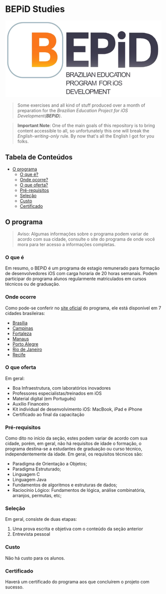 # BEPiD Studies

![BEPiD Logo](logo.png)

> Some exercises and all kind of stuff produced over a month of preparation for the *Brazilian Education Project for iOS Development(**BEPiD**)*.

> **Important Note**: One of the main goals of this repository is to bring content accessible to all, so unfortunately this one will break the *English-writing-only* rule. By now that's all the English I got for you folks.

## Tabela de Conteúdos

- [O programa]()
  - [O que é?]()
  - [Onde ocorre?]()
  - [O que oferta?]()
  - [Pré-requisitos]()
  - [Seleção]()
  - [Custo]()
  - [Certificado]()

## O programa

> Aviso: Algumas informações sobre o programa podem variar de acordo com sua cidade, consulte o site do programa de onde você mora para ter acesso a informações completas.

### O que é

Em resumo, o BEPiD é um programa de estagio remunerado para formação de desenvolvedores iOS com carga horaria de 20 horas semanais. Podem participar do programa alunos regularmente matriculados em cursos técnicos ou de graduação.

### Onde ocorre

Como pode-se conferir no [site oficial](http://www.bepid.com.br/) do programa, ele está disponível em 7 cidades brasileiras:

- [Brasília](http://www.bepiducb.com.br/)
- [Campinas](http://www.bepid.com.br/campinas/Pages/Default.aspx)
- [Fortaleza](http://www.bepid.ifce.edu.br/)
- [Manaus](http://portal.fucapi.br/bepid/)
- [Porto Alegre](http://www.bepid.com.br/poa/Pages/Default.aspx)
- [Rio de Janeiro](http://bepid.les.inf.puc-rio.br/)
- [Recife](http://bepid.cin.ufpe.br/Pages/Default.aspx)

### O que oferta

Em geral:

- Boa Infraestrutura, com laboratórios inovadores
- Professores especialistas/treinados em iOS
- Material digital (em Português)
- Auxílio Financeiro
- Kit individual de desenvolvimento iOS: MacBook, iPad e iPhone
- Certificado ao final da capacitação

### Pré-requisitos

Como dito no início da seção, estes podem variar de acordo com sua cidade, porém, em geral, não há requisitos de idade o formação, o programa destina-se a estudantes de graduação ou curso técnico, independentemente da idade. Em geral, os requisitos técnicos são:

- Paradigma de Orientação a Objetos;
- Paradigma Estruturado;
- Linguagem C
- Linguagem Java
- Fundamentos de algoritmos e estruturas de dados;
- Raciocínio Lógico: Fundamentos de lógica, análise combinatória, arranjos, permutas, etc;

### Seleção

Em geral, consiste de duas etapas:

1. Uma prova escrita e objetiva com o conteúdo da seção anterior
2. Entrevista pessoal

### Custo

Não há custo para os alunos.

### Certificado

Haverá um certificado do programa aos que concluírem o projeto com sucesso.
